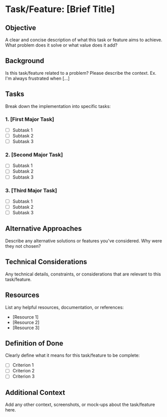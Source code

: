 # Task/Feature: [Brief Title]

## Objective
A clear and concise description of what this task or feature aims to achieve. What problem does it solve or what value does it add?

## Background
Is this task/feature related to a problem? Please describe the context. 
Ex. I'm always frustrated when [...]

## Tasks
Break down the implementation into specific tasks:

### 1. [First Major Task]
- [ ] Subtask 1
- [ ] Subtask 2
- [ ] Subtask 3

### 2. [Second Major Task]
- [ ] Subtask 1
- [ ] Subtask 2
- [ ] Subtask 3

### 3. [Third Major Task]
- [ ] Subtask 1
- [ ] Subtask 2
- [ ] Subtask 3

## Alternative Approaches
Describe any alternative solutions or features you've considered. Why were they not chosen?

## Technical Considerations
Any technical details, constraints, or considerations that are relevant to this task/feature.

## Resources
List any helpful resources, documentation, or references:
- [Resource 1]
- [Resource 2]
- [Resource 3]

## Definition of Done
Clearly define what it means for this task/feature to be complete:
- [ ] Criterion 1
- [ ] Criterion 2
- [ ] Criterion 3

## Additional Context
Add any other context, screenshots, or mock-ups about the task/feature here.
